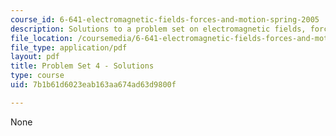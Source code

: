 ```yaml
---
course_id: 6-641-electromagnetic-fields-forces-and-motion-spring-2005
description: Solutions to a problem set on electromagnetic fields, forces, and motion.
file_location: /coursemedia/6-641-electromagnetic-fields-forces-and-motion-spring-2005/7b1b61d6023eab163aa674ad63d9800f_05_ps04_sol.pdf
file_type: application/pdf
layout: pdf
title: Problem Set 4 - Solutions
type: course
uid: 7b1b61d6023eab163aa674ad63d9800f

---
```

None